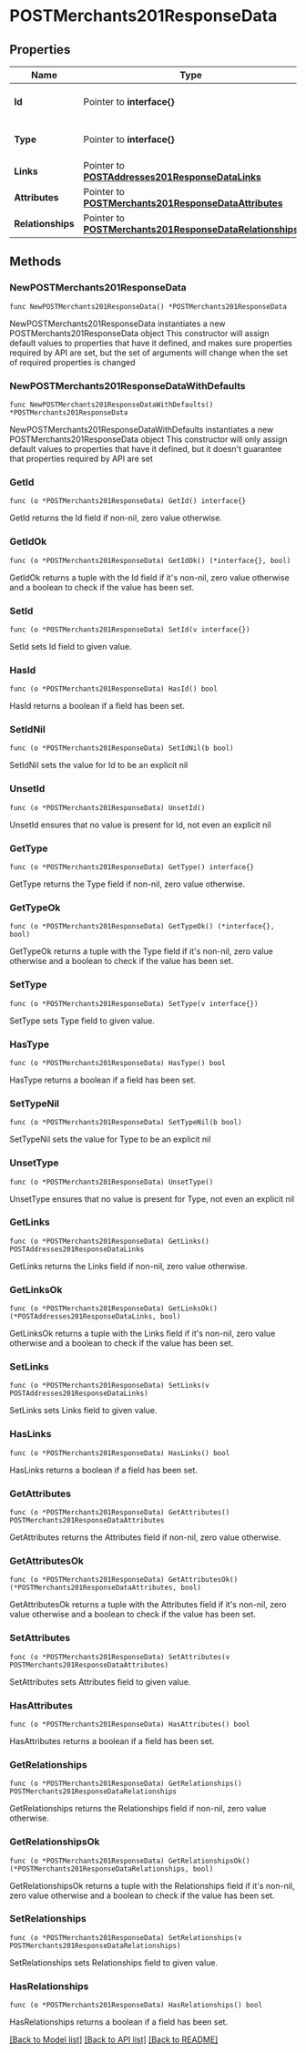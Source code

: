# POSTMerchants201ResponseData

## Properties

Name | Type | Description | Notes
------------ | ------------- | ------------- | -------------
**Id** | Pointer to **interface{}** | The resource&#39;s id | [optional] 
**Type** | Pointer to **interface{}** | The resource&#39;s type | [optional] 
**Links** | Pointer to [**POSTAddresses201ResponseDataLinks**](POSTAddresses201ResponseDataLinks.md) |  | [optional] 
**Attributes** | Pointer to [**POSTMerchants201ResponseDataAttributes**](POSTMerchants201ResponseDataAttributes.md) |  | [optional] 
**Relationships** | Pointer to [**POSTMerchants201ResponseDataRelationships**](POSTMerchants201ResponseDataRelationships.md) |  | [optional] 

## Methods

### NewPOSTMerchants201ResponseData

`func NewPOSTMerchants201ResponseData() *POSTMerchants201ResponseData`

NewPOSTMerchants201ResponseData instantiates a new POSTMerchants201ResponseData object
This constructor will assign default values to properties that have it defined,
and makes sure properties required by API are set, but the set of arguments
will change when the set of required properties is changed

### NewPOSTMerchants201ResponseDataWithDefaults

`func NewPOSTMerchants201ResponseDataWithDefaults() *POSTMerchants201ResponseData`

NewPOSTMerchants201ResponseDataWithDefaults instantiates a new POSTMerchants201ResponseData object
This constructor will only assign default values to properties that have it defined,
but it doesn't guarantee that properties required by API are set

### GetId

`func (o *POSTMerchants201ResponseData) GetId() interface{}`

GetId returns the Id field if non-nil, zero value otherwise.

### GetIdOk

`func (o *POSTMerchants201ResponseData) GetIdOk() (*interface{}, bool)`

GetIdOk returns a tuple with the Id field if it's non-nil, zero value otherwise
and a boolean to check if the value has been set.

### SetId

`func (o *POSTMerchants201ResponseData) SetId(v interface{})`

SetId sets Id field to given value.

### HasId

`func (o *POSTMerchants201ResponseData) HasId() bool`

HasId returns a boolean if a field has been set.

### SetIdNil

`func (o *POSTMerchants201ResponseData) SetIdNil(b bool)`

 SetIdNil sets the value for Id to be an explicit nil

### UnsetId
`func (o *POSTMerchants201ResponseData) UnsetId()`

UnsetId ensures that no value is present for Id, not even an explicit nil
### GetType

`func (o *POSTMerchants201ResponseData) GetType() interface{}`

GetType returns the Type field if non-nil, zero value otherwise.

### GetTypeOk

`func (o *POSTMerchants201ResponseData) GetTypeOk() (*interface{}, bool)`

GetTypeOk returns a tuple with the Type field if it's non-nil, zero value otherwise
and a boolean to check if the value has been set.

### SetType

`func (o *POSTMerchants201ResponseData) SetType(v interface{})`

SetType sets Type field to given value.

### HasType

`func (o *POSTMerchants201ResponseData) HasType() bool`

HasType returns a boolean if a field has been set.

### SetTypeNil

`func (o *POSTMerchants201ResponseData) SetTypeNil(b bool)`

 SetTypeNil sets the value for Type to be an explicit nil

### UnsetType
`func (o *POSTMerchants201ResponseData) UnsetType()`

UnsetType ensures that no value is present for Type, not even an explicit nil
### GetLinks

`func (o *POSTMerchants201ResponseData) GetLinks() POSTAddresses201ResponseDataLinks`

GetLinks returns the Links field if non-nil, zero value otherwise.

### GetLinksOk

`func (o *POSTMerchants201ResponseData) GetLinksOk() (*POSTAddresses201ResponseDataLinks, bool)`

GetLinksOk returns a tuple with the Links field if it's non-nil, zero value otherwise
and a boolean to check if the value has been set.

### SetLinks

`func (o *POSTMerchants201ResponseData) SetLinks(v POSTAddresses201ResponseDataLinks)`

SetLinks sets Links field to given value.

### HasLinks

`func (o *POSTMerchants201ResponseData) HasLinks() bool`

HasLinks returns a boolean if a field has been set.

### GetAttributes

`func (o *POSTMerchants201ResponseData) GetAttributes() POSTMerchants201ResponseDataAttributes`

GetAttributes returns the Attributes field if non-nil, zero value otherwise.

### GetAttributesOk

`func (o *POSTMerchants201ResponseData) GetAttributesOk() (*POSTMerchants201ResponseDataAttributes, bool)`

GetAttributesOk returns a tuple with the Attributes field if it's non-nil, zero value otherwise
and a boolean to check if the value has been set.

### SetAttributes

`func (o *POSTMerchants201ResponseData) SetAttributes(v POSTMerchants201ResponseDataAttributes)`

SetAttributes sets Attributes field to given value.

### HasAttributes

`func (o *POSTMerchants201ResponseData) HasAttributes() bool`

HasAttributes returns a boolean if a field has been set.

### GetRelationships

`func (o *POSTMerchants201ResponseData) GetRelationships() POSTMerchants201ResponseDataRelationships`

GetRelationships returns the Relationships field if non-nil, zero value otherwise.

### GetRelationshipsOk

`func (o *POSTMerchants201ResponseData) GetRelationshipsOk() (*POSTMerchants201ResponseDataRelationships, bool)`

GetRelationshipsOk returns a tuple with the Relationships field if it's non-nil, zero value otherwise
and a boolean to check if the value has been set.

### SetRelationships

`func (o *POSTMerchants201ResponseData) SetRelationships(v POSTMerchants201ResponseDataRelationships)`

SetRelationships sets Relationships field to given value.

### HasRelationships

`func (o *POSTMerchants201ResponseData) HasRelationships() bool`

HasRelationships returns a boolean if a field has been set.


[[Back to Model list]](../README.md#documentation-for-models) [[Back to API list]](../README.md#documentation-for-api-endpoints) [[Back to README]](../README.md)


